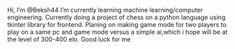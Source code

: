 Hi, I’m @Beksh44 I’m currently learning machine learning/computer engineering. Currently doing a project of chess on a python language using tkinter library for frontend. Planing on making game mode for two players to play on a same pc and game mode versus a simple ai,which i hope will be at the level of 300-400 elo. Good luck for me
